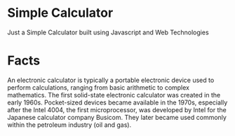 # Simple Calculator
 Just a Simple Calculator built using Javascript and Web Technologies
 
 # Facts
An electronic calculator is typically a portable electronic device used to perform calculations, ranging from basic arithmetic to complex mathematics.
The first solid-state electronic calculator was created in the early 1960s. Pocket-sized devices became available in the 1970s, especially after the Intel 4004, the first microprocessor, was developed by Intel for the Japanese calculator company Busicom. They later became used commonly within the petroleum industry (oil and gas).
